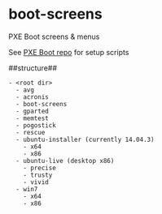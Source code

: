 # boot-screens
PXE Boot screens & menus

See [PXE Boot repo](https://github.com/chris18890/pxe-boot) for setup scripts

##structure##

```
- <root dir>
  - avg
  - acronis
  - boot-screens
  - gparted
  - memtest
  - pogostick
  - rescue
  - ubuntu-installer (currently 14.04.3)
    - x64
    - x86
  - ubuntu-live (desktop x86)
    - precise
    - trusty
    - vivid
  - win7
    - x64
    - x86
```

